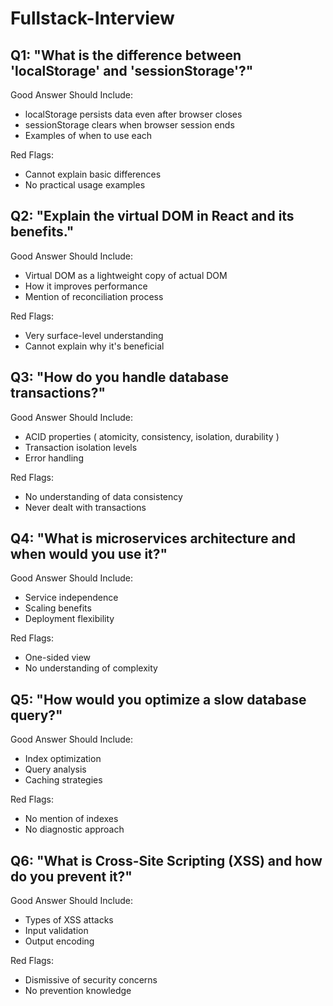 # Fullstack-Interview

## Q1: "What is the difference between 'localStorage' and 'sessionStorage'?"
Good Answer Should Include:

* localStorage persists data even after browser closes
* sessionStorage clears when browser session ends
* Examples of when to use each
 
Red Flags:

* Cannot explain basic differences
* No practical usage examples

## Q2: "Explain the virtual DOM in React and its benefits."

Good Answer Should Include:

* Virtual DOM as a lightweight copy of actual DOM
* How it improves performance
* Mention of reconciliation process

Red Flags:

* Very surface-level understanding
* Cannot explain why it's beneficial

## Q3: "How do you handle database transactions?"

Good Answer Should Include:

* ACID properties ( atomicity, consistency, isolation, durability )
* Transaction isolation levels
* Error handling

Red Flags:

* No understanding of data consistency
* Never dealt with transactions

## Q4: "What is microservices architecture and when would you use it?"

Good Answer Should Include:

* Service independence
* Scaling benefits
* Deployment flexibility

Red Flags:

* One-sided view
* No understanding of complexity

## Q5: "How would you optimize a slow database query?"

Good Answer Should Include:

* Index optimization
* Query analysis
* Caching strategies

Red Flags:

* No mention of indexes
* No diagnostic approach

## Q6: "What is Cross-Site Scripting (XSS) and how do you prevent it?"

Good Answer Should Include:

* Types of XSS attacks
* Input validation
* Output encoding

Red Flags:

* Dismissive of security concerns
* No prevention knowledge



